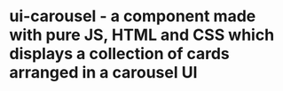 # ui-carousel - a component made with pure JS, HTML and CSS which displays a collection of cards arranged in a carousel UI
